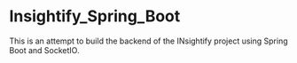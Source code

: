 # Insightify_Spring_Boot
This is an attempt to build the backend of the INsightify project using Spring Boot and SocketIO.
